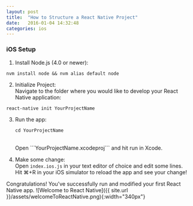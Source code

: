 ```yaml
---
layout: post
title:  "How to Structure a React Native Project"
date:   2016-01-04 14:32:48
categories: ios
---
```


### iOS Setup

1. Install Node.js (4.0 or newer): <br />
```
nvm install node && nvm alias default node
```

2. Initialize Project:<br />
Navigate to the folder where you would like to develop your React Native application:<br />
```
react-native init YourProjectName
```

3. Run the app:<br />
	```
	cd YourProjectName
	```
	<br />
	Open ```YourProjectName.xcodeproj``` and hit run in Xcode.


4. Make some change:<br />
 Open ```index.ios.js``` in your text editor of choice and edit some lines.<br />
 Hit ⌘+R in your iOS simulator to reload the app and see your change!

Congratulations! You've successfully run and modified your first React Native app.
![Welcome to React Native]({{ site.url }}/assets/welcomeToReactNative.png){:width="340px"}

[react-native-getting-started]: http://facebook.github.io/react-native/docs/getting-started.html#content
[jekyll]:      http://jekyllrb.com

